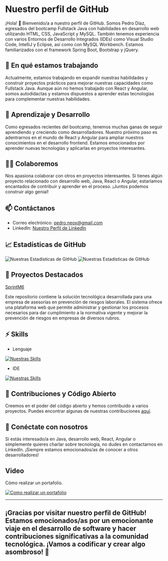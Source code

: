 # Nuestro perfil de GitHub

¡Hola! 👋 Bienvenido/a a nuestro perfil de GitHub. Somos Pedro Díaz, egresados del bootcamp Fullstack Java con habilidades en desarrollo web utilizando HTML, CSS, JavaScript y MySQL. También tenemos experiencia con varios Entornos de Desarrollo Integrados (IDEs) como Visual Studio Code, IntelliJ y Eclipse, así como con MySQL Workbench. Estamos familiarizados con el framework Spring Boot, Bootstrap y jQuery.

## 🔭 En qué estamos trabajando

Actualmente, estamos trabajando en expandir nuestras habilidades y construir proyectos prácticos para mejorar nuestras capacidades como Fullstack Java. Aunque aún no hemos trabajado con React y Angular, somos autodidactas y estamos dispuestos a aprender estas tecnologías para complementar nuestras habilidades.

## 🌱 Aprendizaje y Desarrollo

Como egresados recientes del bootcamp, tenemos muchas ganas de seguir aprendiendo y creciendo como desarrolladores. Nuestro próximo paso es adentrarnos en el mundo de React y Angular para ampliar nuestros conocimientos en el desarrollo frontend. Estamos emocionados por aprender nuevas tecnologías y aplicarlas en proyectos interesantes.

## 👯‍♀️ Colaboremos

Nos apasiona colaborar con otros en proyectos interesantes. Si tienes algún proyecto relacionado con desarrollo web, Java, React o Angular, estaríamos encantados de contribuir y aprender en el proceso. ¡Juntos podemos construir algo genial!

## 📫 Contáctanos

- Correo electrónico: [pedro.neox@gmail.com](mailto:pedro.neox@gmail.com)
- LinkedIn: [Nuestro Perfil de LinkedIn](https://www.linkedin.com/in/pedro-d%C3%ADaz-87964973/)

## 📈 Estadísticas de GitHub

![Nuestras Estadísticas de GitHub](https://github-readme-stats.vercel.app/api?username=pediazr&show_icons=true&hide=issues&count_private=true)
![Nuestras Estadísticas de GitHub](https://github-readme-stats.vercel.app/api?username=benjamincastroo&show_icons=true&hide=issues&count_private=true)

## 🌟 Proyectos Destacados

 [SprintM6](https://github.com/benjamincastroo/SprintM6)

Este repositorio contiene la solución tecnológica desarrollada para una empresa de asesorías en prevención de riesgos laborales. El sistema ofrece una plataforma web que permite administrar y gestionar los procesos necesarios para dar cumplimiento a la normativa vigente y mejorar la prevención de riesgos en empresas de diversos rubros.

## ⚡ Skills

- Lenguaje

[![Nuestras Skills](https://skillicons.dev/icons?i=js,html,css,jquery,bootstrap,mysql,java)](https://skillicons.dev)

- IDE

[![Nuestras Skills](https://skillicons.dev/icons?i=vscode,idea,eclipse,spring)](https://skillicons.dev)

<!---## 🏆 Logros en GitHub

- Mencionamos cualquier logro destacado relacionado con nuestro bootcamp, contribuciones a código abierto o proyectos personales.

## 📚 Artículos de Blog

Compartimos nuestras experiencias y conocimientos relacionados con el desarrollo web y Java en nuestro [blog personal](https://tublog.com). Échale un vistazo para encontrar consejos útiles y tutoriales.
--->

## 🤝 Contribuciones y Código Abierto

Creemos en el poder del código abierto y hemos contribuido a varios proyectos. Puedes encontrar algunas de nuestras contribuciones [aquí](https://github.com/pediazr?tab=repositories&q=&type=source).

## 📣 Conéctate con nosotros

Si estás interesado/a en Java, desarrollo web, React, Angular o simplemente quieres charlar sobre tecnología, no dudes en contactarnos en LinkedIn.
¡Siempre estamos emocionados/as de conocer a otros desarrolladores!

## Video

Cómo realizar un portafolio.

[![Como realizar un portafolio](https://img.youtube.com/vi/oYBC7r5oSzk/mqdefault.jpg)](https://www.youtube.com/watch?v=oYBC7r5oSzk)

---

¡Gracias por visitar nuestro perfil de GitHub! Estamos emocionados/as por un emocionante viaje en el desarrollo de software y hacer contribuciones significativas a la comunidad tecnológica. ¡Vamos a codificar y crear algo asombroso! 🚀
---
